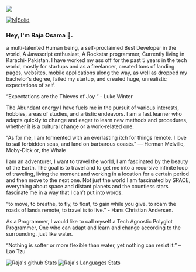 ![](https://komarev.com/ghpvc/?username=raja0sama)


[![N|Solid](https://i.imgur.com/djb0QpA.jpg)](https://rajaosama.me/)


### Hey, I'm Raja Osama 👋.
a multi-talented Human being, a self-proclaimed Best Developer in the world, A Javascript enthusiast, A Rockstar programmer, Currently living in Karachi~Pakistan. I have worked my ass off for the past 5 years in the tech world, mostly for startups and as a freelancer, created tons of landing pages, websites, mobile applications along the way, as well as dropped my bachelor's degree, failed my startup, and created huge, unrealistic expectations of self.

 “Expectations are the Thieves of Joy “  - Luke Winter  

The Abundant energy I have fuels me in the pursuit of various interests, hobbies, areas of studies, and artistic endeavors. I am a fast learner who adapts quickly to change and eager to learn new methods and procedures, whether it is a cultural change or a work-related one. 

“As for me, I am tormented with an everlasting itch for things remote. I love to sail forbidden seas, and land on barbarous coasts.” ― Herman Melville, Moby-Dick or, the Whale

 I am an adventurer, I want to travel the world, I am fascinated by the beauty of the Earth. The goal is to travel and to get me into a recursive infinite loop of traveling, living the moment and working in a location for a certain period and then move to the next one. Not just the world I am fascinated by SPACE, everything about space and distant planets and the countless stars fascinate me in a way that I can’t put into words.

 “to move, to breathe, to fly, to float, to gain while you give, to roam the roads of lands remote, to travel is to live.”  - Hans Christian Andersen.

 As a Programmer, I would like to call myself a Tech Agnostic Polyglot Programmer, One who can adapt and learn and change according to the surrounding, just like water. 

“Nothing is softer or more flexible than water, yet nothing can resist it.” – Lao Tzu


![Raja's github Stats](https://github-readme-stats.vercel.app/api?username=Raja0sama&theme=vision-friendly-dark)
![Raja's Languages Stats](https://github-readme-stats.vercel.app/api/top-langs/?username=Raja0sama&theme=vision-friendly-dark&hide_langs_below=1&layout=compact)

